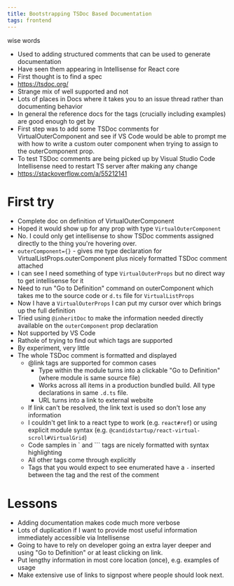 ```yaml
---
title: Bootstrapping TSDoc Based Documentation
tags: frontend
---
```


wise words

* Used to adding structured comments that can be used to generate documentation
* Have seen them appearing in Intellisense for React core
* First thought is to find a spec
* https://tsdoc.org/
* Strange mix of well supported and not
* Lots of places in Docs where it takes you to an issue thread rather than documenting behavior
* In general the reference docs for the tags (crucially including examples) are good enough to get by
* First step was to add some TSDoc comments for VirtualOuterComponent and see if VS Code would be able to prompt me with how to write a custom outer component when trying to assign to the outerComponent prop.
* To test TSDoc comments are being picked up by Visual Studio Code Intellisense need to restart TS server after making any change
* https://stackoverflow.com/a/55212141

# First try
* Complete doc on definition of VirtualOuterComponent
* Hoped it would show up for any prop with type `VirtualOuterComponent`
* No. I could only get intellisense to show TSDoc comments assigned directly to the thing you're hovering over.
* `outerComponent={}` - gives me type declaration for VirtualListProps.outerComponent plus nicely formatted TSDoc comment attached
* I can see I need something of type `VirtualOuterProps` but no direct way to get intellisense for it
* Need to run "Go to Definition" command on outerComponent which takes me to the source code or `d.ts` file for `VirtualListProps`
* Now I have a `VirtualOuterProps` I can put my cursor over which brings up the full definition
* Tried using `@inheritDoc` to make the information needed directly available on the `outerComponent` prop declaration
* Not supported by VS Code
* Rathole of trying to find out which tags are supported
* By experiment, very little
* The whole TSDoc comment is formatted and displayed
  * @link tags are supported for common cases
    * Type within the module turns into a clickable "Go to Definition" (where module is same source file)
    * Works across all items in a production bundled build. All type declarations in same `.d.ts` file.
    * URL turns into a link to external website
  * If link can't be resolved, the link text is used so don't lose any information
  * I couldn't get link to a react type to work (e.g. `react#ref`) or using explicit module syntax (e.g. `@candidstartup/react-virtual-scroll#VirtualGrid`)
  * Code samples in \` and \`\`\` tags are nicely formatted with syntax highlighting
  * All other tags come through explicitly
  * Tags that you would expect to see enumerated have a `-` inserted between the tag and the rest of the comment

# Lessons

* Adding documentation makes code much more verbose
* Lots of duplication if I want to provide most useful information immediately accessible via Intellisense
* Going to have to rely on developer going an extra layer deeper and using "Go to Definition" or at least clicking on link.
* Put lengthy information in most core location (once), e.g. examples of usage
* Make extensive use of links to signpost where people should look next.

